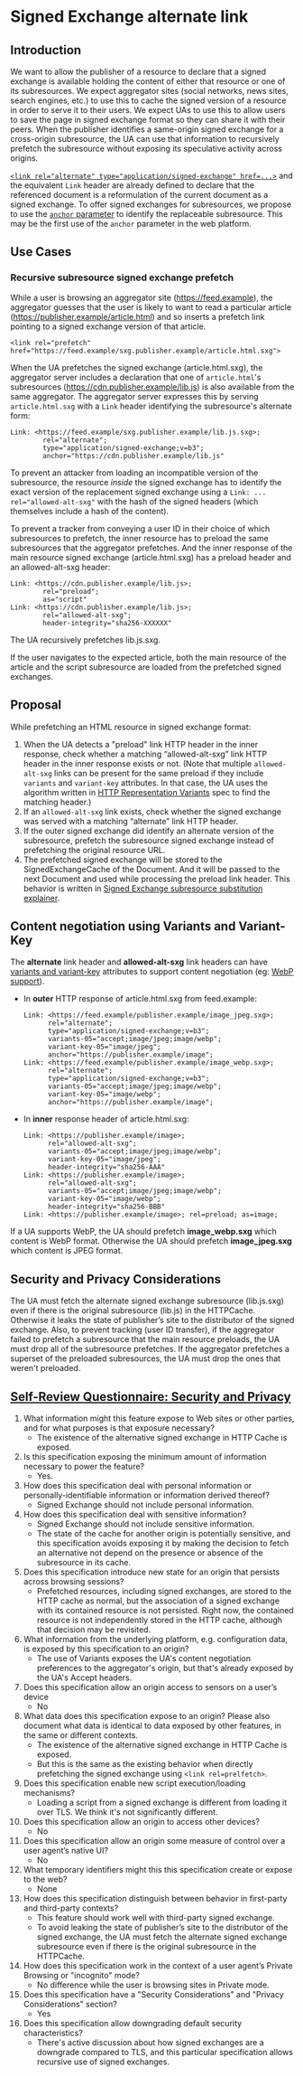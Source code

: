 # Signed Exchange alternate link
## Introduction
We want to allow the publisher of a resource to declare that a signed exchange
is available holding the content of either that resource or one of its
subresources. We expect aggregator sites (social networks, news sites, search
engines, etc.) to use this to cache the signed version of a resource in order to
serve it to their users. We expect UAs to use this to allow users to save the
page in signed exchange format so they can share it with their peers. When the
publisher identifies a same-origin signed exchange for a cross-origin
subresource, the UA can use that information to recursively prefetch the
subresource without exposing its speculative activity across origins.

[`<link rel="alternate" type="application/signed-exchange" href=...>`](https://html.spec.whatwg.org/multipage/links.html#rel-alternate)
and the equivalent `Link` header are already defined to declare that the
referenced document is a reformulation of the current document as a signed
exchange. To offer signed exchanges for subresources, we propose to use the
[`anchor` parameter](https://tools.ietf.org/html/rfc8288#section-3.2) to
identify the replaceable subresource. This may be the first use of the `anchor`
parameter in the web platform.

## Use Cases
### Recursive subresource signed exchange prefetch
While a user is browsing an aggregator site (https://feed.example), the
aggregator guesses that the user is likely to want to read a particular article
(https://publisher.example/article.html) and so inserts a prefetch link pointing
to a signed exchange version of that article.
   ```
   <link rel="prefetch" href="https://feed.example/sxg.publisher.example/article.html.sxg">
   ```
When the UA prefetches the signed exchange (article.html.sxg), the aggregator
server includes a declaration that one of `article.html`'s subresources
(https://cdn.publisher.example/lib.js) is also available from the same
aggregator. The aggregator server expresses this by serving `article.html.sxg`
with a `Link` header identifying the subresource's alternate form:

```
Link: <https://feed.example/sxg.publisher.example/lib.js.sxg>;
        rel="alternate";
        type="application/signed-exchange;v=b3";
        anchor="https://cdn.publisher.example/lib.js"
```

To prevent an attacker from loading an incompatible version of the subresource,
the resource _inside_ the signed exchange has to identify the exact version of
the replacement signed exchange using a `Link: ... rel="allowed-alt-sxg"` with
the hash of the signed headers (which themselves include a hash of the content).

To prevent a tracker from conveying a user ID in their choice of which
subresources to prefetch, the inner resource has to preload the same
subresources that the aggregator prefetches.
And the inner response of the main resource signed exchange (article.html.sxg)
has a preload header and an allowed-alt-sxg header:

```
Link: <https://cdn.publisher.example/lib.js>;
        rel="preload";
        as="script"
Link: <https://cdn.publisher.example/lib.js>;
        rel="allowed-alt-sxg";
        header-integrity="sha256-XXXXXX"
```

The UA recursively prefetches lib.js.sxg.

If the user navigates to the expected article, both the main resource of the
article and the script subresource are loaded from the prefetched signed
exchanges.

## Proposal
While prefetching an HTML resource in signed exchange format:

1. When the UA detects a "preload" link HTTP header in the inner response, check
whether a matching “allowed-alt-sxg” link HTTP header in the inner response
exists or not. (Note that multiple `allowed-alt-sxg` links can be present for
the same preload if they include `variants` and `variant-key` attributes. In
that case, the UA uses the algorithm written in
[HTTP Representation Variants](https://httpwg.org/http-extensions/draft-ietf-httpbis-variants.html)
spec to find the matching header.)
1. If an `allowed-alt-sxg` link exists, check whether the signed exchange was
served with a matching “alternate” link HTTP header.
1. If the outer signed exchange did identify an alternate version of the
subresource, prefetch the subresource signed exchange instead of prefetching the
original resource URL.
1. The prefetched signed exchange will be stored to the SignedExchangeCache of
the Document. And it will be passed to the next Document and used while
processing the preload link header. This behavior is written in
[Signed Exchange subresource substitution explainer](./signed-exchange-subresource-subtitution-explainer.md).

## Content negotiation using Variants and Variant-Key
The **alternate** link header and **allowed-alt-sxg** link headers can have
[variants and variant-key](https://httpwg.org/http-extensions/draft-ietf-httpbis-variants.html)
attributes to support content negotiation (eg:
[WebP support](https://developers.google.com/speed/webp/faq#server-side_content_negotiation_via_accept_headers)).

- In **outer** HTTP response of article.html.sxg from feed.example:
    ```
    Link: <https://feed.example/publisher.example/image_jpeg.sxg>;
          rel="alternate";
          type="application/signed-exchange;v=b3";
          variants-05="accept;image/jpeg;image/webp";
          variant-key-05="image/jpeg";
          anchor="https://publisher.example/image";
    Link: <https://feed.example/publisher.example/image_webp.sxg>;
          rel="alternate";
          type="application/signed-exchange;v=b3";
          variants-05="accept;image/jpeg;image/webp";
          variant-key-05="image/webp";
          anchor="https://publisher.example/image";
    ```
- In **inner** response header of article.html.sxg:
    ```
    Link: <https://publisher.example/image>;
          rel="allowed-alt-sxg";
          variants-05="accept;image/jpeg;image/webp";
          variant-key-05="image/jpeg";
          header-integrity="sha256-AAA"
    Link: <https://publisher.example/image>;
          rel="allowed-alt-sxg";
          variants-05="accept;image/jpeg;image/webp";
          variant-key-05="image/webp";
          header-integrity="sha256-BBB"
    Link: <https://publisher.example/image>; rel=preload; as=image;
    ```
If a UA supports WebP, the UA should prefetch **image_webp.sxg** which content
is WebP format. Otherwise the UA should prefetch **image_jpeg.sxg** which
content is JPEG format.

## Security and Privacy Considerations
The UA must fetch the alternate signed exchange subresource (lib.js.sxg) even if
there is the original subresource (lib.js) in the HTTPCache. Otherwise it leaks
the state of publisher’s site to the distributor of the signed exchange.
Also, to prevent tracking (user ID transfer), if the aggregator failed to
prefetch a subresource that the main resource preloads, the UA must drop all of
the subresource prefetches. If the aggregator prefetches a superset of the
preloaded subresources, the UA must drop the ones that weren't preloaded.

## [Self-Review Questionnaire: Security and Privacy](https://www.w3.org/TR/security-privacy-questionnaire/)
1. What information might this feature expose to Web sites or other parties, and
for what purposes is that exposure necessary?
   - The existence of the alternative signed exchange in HTTP Cache is exposed.
1. Is this specification exposing the minimum amount of information necessary to
power the feature?
   - Yes.
1. How does this specification deal with personal information or
personally-identifiable information or information derived thereof?
   - Signed Exchange should not include personal information.
1. How does this specification deal with sensitive information?
   - Signed Exchange should not include sensitive information.
   - The state of the cache for another origin is potentially sensitive, and
   this specification avoids exposing it by making the decision to fetch an
   alternative not depend on the presence or absence of the subresource in its
   cache.
1. Does this specification introduce new state for an origin that persists
across browsing sessions?
   - Prefetched resources, including signed exchanges, are stored to the HTTP
   cache as normal, but the association of a signed exchange with its contained
   resource is not persisted. Right now, the contained resource is not
   independently stored in the HTTP cache, although that decision may be
   revisited.
1. What information from the underlying platform, e.g. configuration data, is
exposed by this specification to an origin?
   - The use of Variants exposes the UA's content negotiation preferences to the
   aggregator's origin, but that's already exposed by the UA's Accept headers.
1. Does this specification allow an origin access to sensors on a user’s device
   - No
1. What data does this specification expose to an origin? Please also document
what data is identical to data exposed by other features, in the same or
different contexts.
   - The existence of the alternative signed exchange in HTTP Cache is exposed.
   - But this is the same as the existing behavior when directly prefetching the
   signed exchange using `<link rel=prelfetch>`.
1. Does this specification enable new script execution/loading mechanisms?
   - Loading a script from a signed exchange is different from loading it over
   TLS. We think it's not significantly different.
1. Does this specification allow an origin to access other devices?
   - No
1. Does this specification allow an origin some measure of control over a user
agent’s native UI?
   - No
1. What temporary identifiers might this this specification create or expose to
the web?
   - None
1. How does this specification distinguish between behavior in first-party and
third-party contexts?
   - This feature should work well with third-party signed exchange.
   - To avoid leaking the state of publisher’s site to the distributor of the
   signed exchange, the UA must fetch the alternate signed exchange subresource
   even if there is the original subresource in the HTTPCache.
1. How does this specification work in the context of a user agent’s Private
Browsing or "incognito" mode?
   - No difference while the user is browsing sites in Private mode.
1. Does this specification have a "Security Considerations" and "Privacy
Considerations" section?
   - Yes
1. Does this specification allow downgrading default security characteristics?
   - There's active discussion about how signed exchanges are a downgrade
   compared to TLS, and this particular specification allows recursive use of
   signed exchanges.

